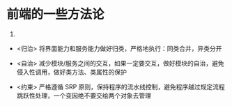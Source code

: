 # 前端的一些方法论

1.

- <归治> 将界面能力和服务能力做好归类，严格地执行：同类合并，异类分开

- <自治> 减少模块/服务之间的交互，如果一定要交互，做好模块的自治，避免侵入性调用，做好类方法、类属性的保护
- <约束> 严格遵循 SRP 原则，保持程序的流水线控制，避免程序越过规定流程跳跃性处理，一个变因绝不要交给两个对象去管理